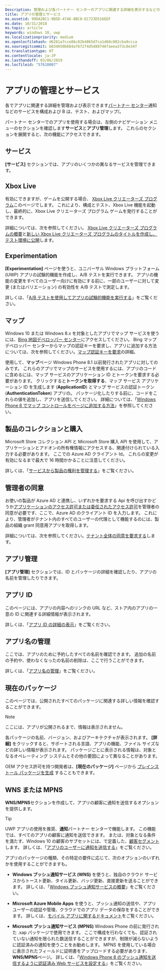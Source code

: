```yaml
---
Description: 管理および各パートナー センターのアプリに関連する詳細を表示するなどのサービスの構成/B がテストされ、マップされます。
title: アプリの管理とサービス
ms.assetid: 99DA2BC1-9B5D-4746-8BC0-EC723D516EEF
ms.date: 10/31/2018
ms.topic: article
keywords: windows 10, uwp
ms.localizationpriority: medium
ms.openlocfilehash: d6261a7cce86c82b4865d7ca1d68c082cba9ccca
ms.sourcegitcommit: b034650b684a767274d5d88746faeea373c8e34f
ms.translationtype: HT
ms.contentlocale: ja-JP
ms.lasthandoff: 03/06/2019
ms.locfileid: "57610007"
---
```

# <a name="app-management-and-services"></a>アプリの管理とサービス

各でアプリに関連する詳細を管理および表示できます[パートナー センター](https://partner.microsoft.com/dashboard/)通知などのサービスを構成および B は、テスト、およびマップ/。

パートナー センターでのアプリを使用する場合は、左側のナビゲーション メニューのセクションを確認します**サービス**と**アプリ管理**します。 これらのセクションを展開すると、次の機能にアクセスできます。

## <a name="services"></a>サービス

**[サービス]** セクションでは、アプリのいくつかの異なるサービスを管理できます。

## <a name="xbox-live"></a>Xbox Live

有効にできますが、ゲームを公開する場合、 [Xbox Live クリエーターズ プログラム](https://xbox.com/developers/creators-program)このページでします。 これにより、構成とテスト、Xbox Live 機能を起動し、最終的に、Xbox Live クリエーターズ プログラム ゲームを発行することができます。

詳細については、次を参照してください。 [Xbox Live クリエーターズ プログラムの概要](../xbox-live/get-started-with-creators/get-started-with-xbox-live-creators.md)と[新しい Xbox Live クリエーターズ プログラムのタイトルを作成し、テスト環境に公開](../xbox-live/get-started-with-creators/create-and-test-a-new-creators-title.md)します。

## <a name="experimentation"></a>Experimentation

**[Experimentation]** ページを使うと、ユニバーサル Windows プラットフォーム (UWP) アプリの試験的機能を作成し、A/B テストを実行できます。 アプリの機能の変更をすべてのユーザー向けに有効にする前に、一部のユーザーに対して変更 (またはバリエーション) の有効性を A/B テストで測定します。

詳しくは、「[A/B テストを使用してアプリの試験的機能を実行する](../monetize/run-app-experiments-with-a-b-testing.md)」をご覧ください。

## <a name="maps"></a>マップ

Windows 10 または Windows 8.x を対象としたアプリでマップ サービスを使うには、[Bing 地図デベロッパー センター](https://go.microsoft.com/fwlink/p/?LinkId=614880)にアクセスしてください。 Bing マップ デベロッパー センターからマップの認証キーを要求し、アプリに追加する方法については、次を参照してください。[マップ認証キーを要求](../maps-and-location/authentication-key.md)の詳細。 

使用して、**マップ**ページ Windows Phone 8.1 以前発行されたアプリに対してのみです。 これらのアプリでマップのサービスを使用するには、アプリのコードに含めるには、マップ サービスのアプリケーション ID とトークンを要求する必要があります。 クリックすると**トークンを取得する**、マップ サービス アプリケーション ID を生成します (**ApplicationID**) とマップ サービスの認証トークン (**AuthenticationToken**) アプリの。 パッケージ化したりする前に、コードをこれらの値を追加し、アプリを送信してください。 詳細については、「[Windows Phone 8 でマップ コントロールをページに追加する方法](https://go.microsoft.com/fwlink/p/?LinkId=614882)」を参照してください。

## <a name="product-collections-and-purchases"></a>製品のコレクションと購入

Microsoft Store コレクション API と Microsoft Store 購入 API を使用して、アプリケーションとアドオンの所有権情報にアクセスする、関連付けられている入力する必要があります。 ここでの Azure AD クライアント Id。 これらの変更が有効になるまで最大で 16 時間かかることに注意してください。

詳しくは、「[サービスから製品の権利を管理する](../monetize/view-and-grant-products-from-a-service.md)」をご覧ください。

## <a name="administrator-consent"></a>管理者の同意

お使いの製品が Azure AD と連携し、いずれかを要求する Api を呼び出すかどうか[アプリケーションのアクセス許可または委任されたアクセス許可](https://developer.microsoft.com/graph/docs/concepts/permissions_reference)を管理者の同意が必要です、ここで、Azure AD のクライアント ID を入力します。 これにより、管理者がテナント内のすべてのユーザーの代理として機能するのには、製品の組織 grant 同意用アプリを取得します。

詳細については、次を参照してください。[テナント全体の同意を要求する](https://docs.microsoft.com/en-us/azure/active-directory/develop/active-directory-v2-scopes#requesting-consent-for-an-entire-tenant)します。

## <a name="app-management"></a>アプリ管理

**[アプリ管理]** セクションでは、ID とパッケージの詳細を確認したり、アプリの名前を管理したりできます。

## <a name="app-identity"></a>アプリ ID

このページには、アプリの内容へのリンクの URL など、ストア内のアプリの一意の ID に関連する詳細情報が表示されます。

詳しくは、「[アプリ ID の詳細の表示](view-app-identity-details.md)」をご覧ください。

## <a name="manage-app-names"></a>アプリ名の管理

ここでは、アプリのために予約したすべての名前を確認できます。 追加の名前の予約や、使わなくなったの名前の削除は、ここで行うことができます。

詳しくは、「[アプリ名の管理](manage-app-names.md)」をご覧ください。

## <a name="current-packages"></a>現在のパッケージ

このページでは、公開されたすべてのパッケージに関連する詳しい情報を確認することができます。

> [!NOTE]
> ここには、アプリが公開されるまで、情報は表示されません。

各パッケージの名前、バージョン、およびアーキテクチャが表示されます。 **[詳細]** をクリックすると、サポートされる言語、アプリの機能、ファイル サイズなどの詳しい情報が表示されます。 パッケージごとに表示される情報は、対象となるオペレーティング システムとその他の要因によって異なることがあります。 

OEM アクセス許可を持つ開発者は、**[現在のパッケージ]** ページから [プレインストール パッケージを生成](generate-preinstall-packages-for-oems.md) することもできます。

## <a name="wnsmpns"></a>WNS または MPNS

**WNS/MPNS**セクションを作成して、アプリの顧客に通知を送信するオプションを提供します。 

> [!TIP]
> UWP アプリの使用を推奨、**通知**パートナー センターで機能します。 この機能では、すべてのアプリの顧客に通知を送信できます。 または、対象となる条件を満たす、Windows 10 の顧客のサブセットには、で定義した、[顧客セグメント](create-customer-segments.md)します。 詳しくは、「[アプリのユーザーに通知を送信する](send-push-notifications-to-your-apps-customers.md)」をご覧ください。

アプリのパッケージの種類、その特定の要件に応じて、次のオプションのいずれかを使用することができますも。 

-   **Windows プッシュ通知サービス (WNS)** を使うと、独自のクラウド サービスからトースト更新、タイル更新、バッジ更新、直接更新を送ることができます。 詳しくは、「[Windows プッシュ通知サービスの概要](../design/shell/tiles-and-notifications/windows-push-notification-services--wns--overview.md)」をご覧ください。

-   **Microsoft Azure Mobile Apps** を使うと、プッシュ通知の送信や、アプリ ユーザーの認証や管理、クラウドでのアプリ データの保存をすることができます。 詳しくは、[モバイル アプリに関するドキュメント](https://go.microsoft.com/fwlink/p/?LinkId=221116)をご覧ください。

-   **Microsoft プッシュ通知サービス (MPNS)** Windows Phone の前に発行された .xap パッケージで使用できます。 ここで構成を行わなくても、認証されていない通知を限られた数送信することができますが、制限が減らないように認証済みの通知を使うことをお勧めします。 MPNS を使用している場合に表示されたフィールドに証明書をアップロードする必要があります、 **WNS/MPNS**ページ。 詳しくは、「[Windows Phone 8 のプッシュ通知を送信するように認証済み Web サービスを設定する](https://go.microsoft.com/fwlink/p/?LinkId=528736)」をご覧ください。
 

 
